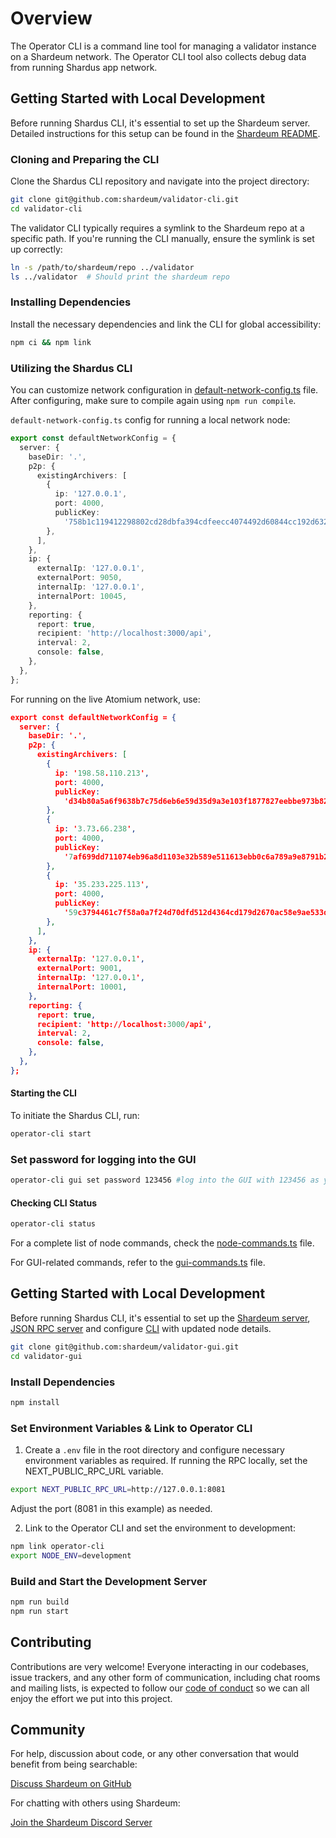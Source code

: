 # Overview

The Operator CLI is a command line tool for managing a validator instance on a Shardeum network. The Operator CLI tool also collects debug data from running Shardus app network.

## Getting Started with Local Development

Before running Shardus CLI, it's essential to set up the Shardeum server. Detailed instructions for this setup can be found in the [Shardeum README](https://github.com/shardeum/shardeum).

### Cloning and Preparing the CLI

Clone the Shardus CLI repository and navigate into the project directory:

```bash
git clone git@github.com:shardeum/validator-cli.git
cd validator-cli
```

The validator CLI typically requires a symlink to the Shardeum repo at a specific path. If you're running the CLI manually, ensure the symlink is set up correctly:

```bash
ln -s /path/to/shardeum/repo ../validator
ls ../validator  # Should print the shardeum repo
```

### Installing Dependencies

Install the necessary dependencies and link the CLI for global accessibility:

```bash
npm ci && npm link
```

### Utilizing the Shardus CLI

You can customize network configuration in [default-network-config.ts](./src/config/default-network-config.ts) file. After configuring, make sure to compile again using `npm run compile`.

`default-network-config.ts` config for running a local network node:

```ts
export const defaultNetworkConfig = {
  server: {
    baseDir: '.',
    p2p: {
      existingArchivers: [
        {
          ip: '127.0.0.1',
          port: 4000,
          publicKey:
            '758b1c119412298802cd28dbfa394cdfeecc4074492d60844cc192d632d84de3',
        },
      ],
    },
    ip: {
      externalIp: '127.0.0.1',
      externalPort: 9050,
      internalIp: '127.0.0.1',
      internalPort: 10045,
    },
    reporting: {
      report: true,
      recipient: 'http://localhost:3000/api',
      interval: 2,
      console: false,
    },
  },
};
```

For running on the live Atomium network, use:

```json
export const defaultNetworkConfig = {
  server: {
    baseDir: '.',
    p2p: {
      existingArchivers: [
        {
          ip: '198.58.110.213',
          port: 4000,
          publicKey:
            'd34b80a5a6f9638b7c75d6eb6e59d35d9a3e103f1877827eebbe973b8281f794',
        },
        {
          ip: '3.73.66.238',
          port: 4000,
          publicKey:
            '7af699dd711074eb96a8d1103e32b589e511613ebb0c6a789a9e8791b2b05f34',
        },
        {
          ip: '35.233.225.113',
          port: 4000,
          publicKey:
            '59c3794461c7f58a0a7f24d70dfd512d4364cd179d2670ac58e9ae533d50c7eb',
        },
      ],
    },
    ip: {
      externalIp: '127.0.0.1',
      externalPort: 9001,
      internalIp: '127.0.0.1',
      internalPort: 10001,
    },
    reporting: {
      report: true,
      recipient: 'http://localhost:3000/api',
      interval: 2,
      console: false,
    },
  },
};
```

#### Starting the CLI

To initiate the Shardus CLI, run:

```bash
operator-cli start
```

### Set password for logging into the GUI

```bash
operator-cli gui set password 123456 #log into the GUI with 123456 as your password
```

#### Checking CLI Status

```bash
operator-cli status
```

For a complete list of node commands, check the [node-commands.ts](./src/node-commands.ts) file.

For GUI-related commands, refer to the [gui-commands.ts](./src/gui-commands.ts) file.

## Getting Started with Local Development

Before running Shardus CLI, it's essential to set up the [Shardeum server](https://github.com/shardeum/shardeum), [JSON RPC server](https://github.com/shardeum/json-rpc-server) and configure [CLI](https://github.com/shardeum/validator-cli) with updated node details.

```bash
git clone git@github.com:shardeum/validator-gui.git
cd validator-gui
```

### Install Dependencies

```bash
npm install
```

### Set Environment Variables & Link to Operator CLI

1. Create a `.env` file in the root directory and configure necessary environment variables as required. If running the RPC locally, set the NEXT_PUBLIC_RPC_URL variable.

```bash
export NEXT_PUBLIC_RPC_URL=http://127.0.0.1:8081
```

Adjust the port (8081 in this example) as needed.

2. Link to the Operator CLI and set the environment to development:

```bash
npm link operator-cli
export NODE_ENV=development
```

### Build and Start the Development Server

```bash
npm run build
npm run start
```

## Contributing

Contributions are very welcome! Everyone interacting in our codebases, issue trackers, and any other form of communication, including chat rooms and mailing lists, is expected to follow our [code of conduct](./CODE_OF_CONDUCT.md) so we can all enjoy the effort we put into this project.

## Community

For help, discussion about code, or any other conversation that would benefit from being searchable:

[Discuss Shardeum on GitHub](https://github.com/shardeum/shardeum/discussions)

For chatting with others using Shardeum:

[Join the Shardeum Discord Server](https://discord.com/invite/shardeum)
